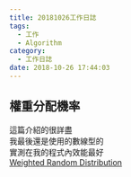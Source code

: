 ```yaml
---
title: 20181026工作日誌
tags:
  - 工作
  - Algorithm
category:
  - 工作日誌
date: 2018-10-26 17:44:03
---
```

## 權重分配機率 ##

這篇介紹的很詳盡  
我最後還是使用的數線型的  
實測在我的程式內效能最好  
[Weighted Random Distribution](https://www.electricmonk.nl/log/2009/12/23/weighted-random-distribution/)